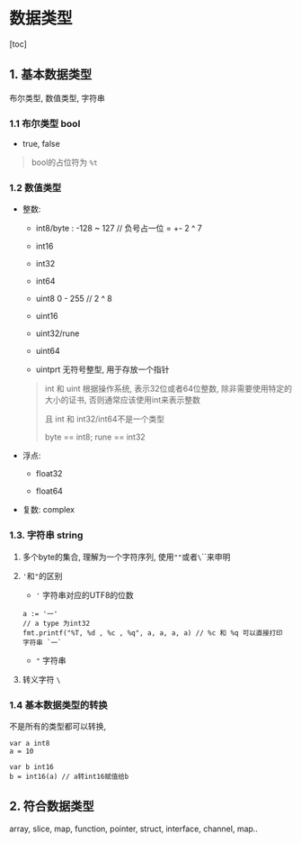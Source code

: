 # 数据类型

[toc]

## 1. 基本数据类型

布尔类型, 数值类型, 字符串

### 1.1 布尔类型 bool

- true, false

> bool的占位符为 `%t`

### 1.2 数值类型

- 整数:

    - int8/byte : -128 ~ 127 // 负号占一位  = +- 2 ^ 7

    - int16

    - int32

    - int64

    - uint8 0 - 255 // 2 ^ 8

    - uint16

    - uint32/rune

    - uint64

    - uintprt 无符号整型, 用于存放一个指针

    > int 和 uint 根据操作系统, 表示32位或者64位整数, 除非需要使用特定的大小的证书, 否则通常应该使用int来表示整数
    >
    > 且 int 和 int32/int64不是一个类型
    >
    > byte == int8; rune == int32

- 浮点:

    - float32

    - float64

- 复数: complex

### 1.3. 字符串 string

1. 多个byte的集合, 理解为一个字符序列, 使用`""`或者`\`\``来申明

2. `'`和`"`的区别

    - `'` 字符串对应的UTF8的位数

    ```golang
    a := '一'
    // a type 为int32
    fmt.printf("%T, %d , %c , %q", a, a, a, a) // %c 和 %q 可以直接打印 字符串 `一`
    ```

    - `"` 字符串

3. 转义字符 `\`


### 1.4 基本数据类型的转换

不是所有的类型都可以转换, 

```golang
var a int8
a = 10

var b int16
b = int16(a) // a转int16赋值给b
```

## 2. 符合数据类型

array, slice, map, function, pointer, struct, interface, channel, map..
